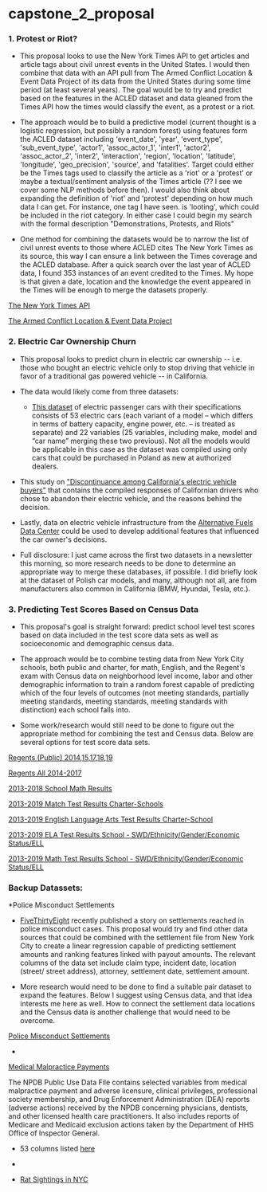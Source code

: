 # capstone_2_proposal

### 1. Protest or Riot?

  * This proposal looks to use the New York Times API to get articles and article tags about civil unrest events in the United States. I would then combine that data with an API pull from The Armed Conflict Location & Event Data Project of its data from the United States during some time period (at least several years). The goal would be to try and predict based on the features in the ACLED dataset and data gleaned from the Times API how the times would classify the event, as a protest or a riot. 
  
  * The approach would be to build a predictive model (current thought is a logistic regression, but possibly a random forest) using features form the ACLED dataset including 'event_date', 'year', 'event_type', 'sub_event_type', 'actor1', 'assoc_actor_1', 'inter1', 'actor2', 'assoc_actor_2', 'inter2', 'interaction', 'region', 'location', 'latitude', 'longitude', 'geo_precision', 'source', and 'fatalities'. Target could either be the Times tags used to classify the article as a 'riot' or a 'protest' or maybe a textual/sentiment analysis of the Times article (?? I see we cover some NLP methods before then). I would also think about expanding the definition of 'riot' and 'protest' depending on how much data I can get. For instance, one tag I have seen. is 'looting', which could be included in the riot category. In either case I could begin my search with the formal description "Demonstrations, Protests, and Riots" 
  
  * One method for combining the datasets would be to narrow the list of civil unrest events to those where ACLED cites The New York Times as its source, this way I can ensure a link between the Times coverage and the ACLED database. After a quick search over the last year of ACLED data, I found 353 instances of an event credited to the Times. My hope is that given a date, location and the knowledge the event appeared in the Times will be enough to merge the datasets properly. 

[The New York Times API](https://developer.nytimes.com/)

[The Armed Conflict Location & Event Data Project](https://acleddata.com/data-export-tool/)


### 2. Electric Car Ownership Churn

  * This proposal looks to predict churn in electric car ownership -- i.e. those who bought an electric vehicle only to stop driving that vehicle in favor of a traditional gas powered vehicle -- in California.
  
  * The data would likely come from three datasets:
  
    * [This dataset](https://data.mendeley.com/datasets/tb9yrptydn/2) of electric passenger cars with their specifications consists of 53 electric cars (each variant of a model – which differs in terms of battery capacity, engine power, etc. – is treated as separate) and 22 variables (25 variables, including make, model and “car name” merging these two previous). Not all the models would be applicable in this case as the dataset was compiled using only cars that could be purchased in Poland as new at authorized dealers. 

  * This study on ["Discontinuance among California's electric vehicle buyers"](https://zenodo.org/record/4586675#.YEomf5NKjlx) that contains the compiled responses of Californian drivers who chose to abandon their electric vehicle, and the reasons behind the decision.

  * Lastly, data on electric vehicle infrastructure from the [Alternative Fuels Data Center](https://afdc.energy.gov/stations/#/find/nearest) could be used to develop additional features that influenced the car owner's decisions.

* Full disclosure: I just came across the first two datasets in a newsletter this morning, so more research needs to be done to determine an appropriate way to merge these databases, iif possible. I did briefly look at the dataset of Polish car models, and many, although not all, are from manufacturers also common in California (BMW, Hyundai, Tesla, etc.).


### 3. Predicting Test Scores Based on Census Data 

  * This proposal's goal is straight forward: predict school level test scores based on data included in the test score data sets as well as socioeconomic and demographic census data. 

  * The approach would be to combine testing data from New York City schools, both public and charter, for math, English, and the Regent's exam with Census data on neighborhood level income, labor and other demographic information to train a random forest capable of predicting which of the four levels of outcomes (not meeting standards, partially meeting standards, meeting standards, meeting standards with distinction) each school falls into. 

  * Some work/research would still need to be done to figure out the appropriate method for combining the test and Census data. Below are several options for test score data sets. 

[Regents (Public) 2014,15,17,18,19](https://data.cityofnewyork.us/Education/2014-15-to-2017-19-NYC-Regents-Exam-Results-Public/bnea-fu3k)

[Regents All 2014-2017](https://data.cityofnewyork.us/Education/2014-2017-Regents/cbrh-qrk4)

[2013-2018 School Math Results](https://data.cityofnewyork.us/Education/2013-2018-School-Math-Results/m27t-ht3h)

[2013-2019 Match Test Results Charter-Schools](https://data.cityofnewyork.us/Education/2013-2019-Math-Test-Results-Charter-School/3xsw-bpuy)

[2013-2019 English Language Arts Test Results Charter-School](https://data.cityofnewyork.us/Education/2013-2019-English-Language-Arts-ELA-Test-Results-C/sgjd-xi99)

[2013-2019 ELA Test Results School - SWD/Ethnicity/Gender/Economic Status/ELL](https://data.cityofnewyork.us/Education/2013-2019-English-Language-Arts-ELA-Test-Results-S/gu76-8i7h)

[2013-2019 Math Test Results School - SWD/Ethnicity/Gender/Economic Status/ELL](https://data.cityofnewyork.us/Education/2013-2019-Math-Test-Results-School-SWD-Ethnicity-G/74ah-8ukf)


### Backup Datassets:

*Police Misconduct Settlements

* [FiveThirtyEight](https://fivethirtyeight.com/features/police-misconduct-costs-cities-millions-every-year-but-thats-where-the-accountability-ends/) recently published a story on settlements reached in police misconduct cases. This proposal would try and find other data sources that could be combined with the settlement file from New York City to create a linear regression capable of predicting settlement amounts and ranking features linked with payout amounts. The relevant columns of the data set include claim type, incident date, location (street/ street address), attorney, settlement date, settlement amount. 

* More research would need to be done to find a suitable pair dataset to expand the features. Below I suggest using Census data, and that idea interests me here as well. How to connect the settlement data locations and the Census data is another challenge that would need to be overcome. 

[Police Misconduct Settlements](https://github.com/fivethirtyeight/police-settlements)

-

[Medical Malpractice Payments](https://www.npdb.hrsa.gov/resources/publicData.jsp)

The NPDB Public Use Data File contains selected variables from medical malpractice payment and adverse licensure, clinical privileges, professional society membership, and Drug Enforcement Administration (DEA) reports (adverse actions) received by the NPDB concerning physicians, dentists, and other licensed health care practitioners. It also includes reports of Medicare and Medicaid exclusion actions taken by the Department of HHS Office of Inspector General.

  * 53 columns listed [here](https://www.npdb.hrsa.gov/resources/puf/pufFormatSpecifications.jsp)

-

* [Rat Sightings in NYC](https://data.cityofnewyork.us/Social-Services/Rat-Sightings/3q43-55fe)
